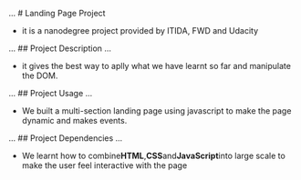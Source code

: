 ... # Landing Page Project

 * it is a nanodegree project provided by ITIDA, FWD and Udacity




... ## Project Description ...

 * it gives the best way to aplly what we have learnt so far and manipulate the DOM.

... ## Project Usage ...

 * We built a multi-section landing page using javascript to make the page dynamic and makes events.

... ## Project Dependencies ...

 * We learnt how to combine**HTML**,**CSS**and**JavaScript**into large scale to make the user feel interactive with the page
